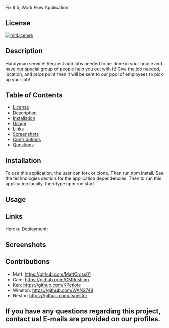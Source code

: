 Fix It 5, Work Flow Application.

## License
[![mitLicense](https://img.shields.io/badge/license-MIT-green?style=plastic)](https://choosealicense.com/licenses/bsd-3-clause/)

## Description

Handyman service! Request odd jobs needed to be done in your house and have our special group of people help you out with it! Give the job needed, location, and price point then it will be sent to our pool of employees to pick up your job!

## Table of Contents
  * [License](#license)
  * [Description](#description)
  * [Installation](#installation)
  * [Usage](#usage)
  * [Links](#links)
  * [Screenshots](#screenshots)
  * [Contributions](#contributions)
  * [Questions](#questions)

## Installation

To use this application, the user can fork or clone. Then run npm install. See the technologies section for the application dependencies. Then to run this application locally, then type npm run start.

## Usage

## Links

Heroku Deployment: 

## Screenshots

## Contributions

  * Matt: https://github.com/MattCross01
  * Cam: https://github.com/CMRushing
  * Ken: https://github.com/KPetiote
  * Winston: https://github.com/WAN2748
  * Nestor: https://github.com/itsnestor

## If you have any questions regarding this project, contact us! E-mails are provided on our profiles.
